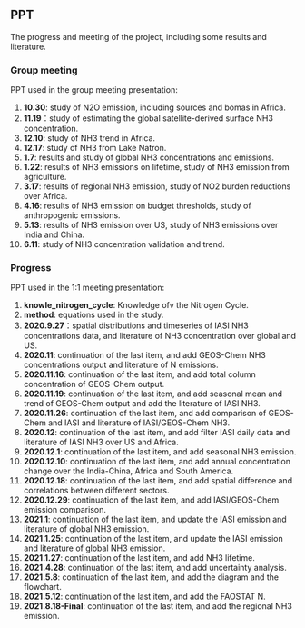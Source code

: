 ## PPT

The progress and meeting of the project, including some results and literature.

### Group meeting

PPT used in the group meeting presentation:

1. **10.30**: study of N2O emission, including sources and bomas in Africa.
2. **11.19**：study of estimating the global satellite-derived surface NH3 concentration.
3. **12.10**: study of NH3 trend in Africa.
4. **12.17**: study of NH3 from Lake Natron.
5. **1.7**: results and study of global NH3 concentrations and emissions.
6. **1.22**: results of NH3 emissions on lifetime, study of NH3 emission from agriculture.
7. **3.17**: results of regional NH3 emission, study of NO2 burden reductions over Africa.
8. **4.16**: results of NH3 emission on budget thresholds, study of anthropogenic emissions.
9. **5.13**: results of NH3 emission over US, study of NH3 emissions over India and China.
10. **6.11**: study of NH3 concentration validation and trend. 

### Progress

PPT used in the 1:1 meeting presentation:

1. **knowle_nitrogen_cycle**: Knowledge ofv the Nitrogen Cycle.
2. **method**: equations used in the study.
3. **2020.9.27**：spatial distributions and timeseries of IASI NH3 concentrations data, and literature of NH3 concentration over global and US.
4. **2020.11**: continuation of the last item, and add GEOS-Chem NH3 concentrations output and literature of N emissions.
5. **2020.11.16**: continuation of the last item, and add total column concentration of GEOS-Chem output.
6. **2020.11.19**: continuation of the last item, and add seasonal mean and trend of GEOS-Chem output and add the literature of IASI NH3.
7. **2020.11.26**: continuation of the last item, and add comparison of GEOS-Chem and IASI and literature of IASI/GEOS-Chem NH3.
8. **2020.12**: continuation of the last item, and add filter IASI daily data and literature of IASI NH3 over US and Africa.
9. **2020.12.1**: continuation of the last item, and add seasonal NH3 emission.
10. **2020.12.10**: continuation of the last item, and add annual concentration change over the India-China, Africa and South America.
11. **2020.12.18**: continuation of the last item, and add spatial difference and correlations between different sectors.
12. **2020.12.29**: continuation of the last item, and add IASI/GEOS-Chem emission comparison.
13. **2021.1**: continuation of the last item, and update the IASI emission and literature of global NH3 emission.
14. **2021.1.25**: continuation of the last item, and update the IASI emission and literature of global NH3 emission.
15. **2021.1.27**: continuation of the last item, and add NH3 lifetime.
16. **2021.4.28**: continuation of the last item, and add uncertainty analysis.
17. **2021.5.8**: continuation of the last item, and add the diagram and the flowchart.
18. **2021.5.12**: continuation of the last item, and add the FAOSTAT N.
19. **2021.8.18-Final**: continuation of the last item, and add the regional NH3 emission.
